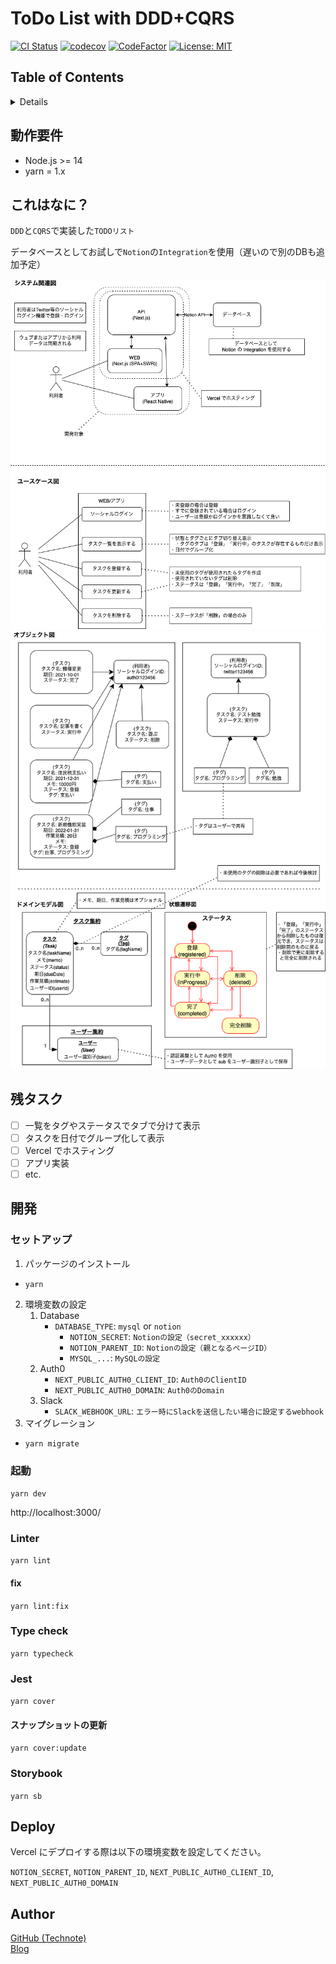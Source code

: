 # ToDo List with DDD+CQRS

[![CI Status](https://github.com/technote-space/ddd-cqrs-pattern/workflows/CI/badge.svg)](https://github.com/technote-space/ddd-cqrs-pattern/actions)
[![codecov](https://codecov.io/gh/technote-space/ddd-cqrs-pattern/branch/main/graph/badge.svg)](https://codecov.io/gh/technote-space/ddd-cqrs-pattern)
[![CodeFactor](https://www.codefactor.io/repository/github/technote-space/ddd-cqrs-pattern/badge)](https://www.codefactor.io/repository/github/technote-space/ddd-cqrs-pattern)
[![License: MIT](https://img.shields.io/badge/License-MIT-blue.svg)](https://github.com/technote-space/ddd-cqrs-pattern/blob/main/LICENSE)

## Table of Contents

<!-- START doctoc generated TOC please keep comment here to allow auto update -->
<!-- DON'T EDIT THIS SECTION, INSTEAD RE-RUN doctoc TO UPDATE -->
<details>
<summary>Details</summary>

- [動作要件](#%E5%8B%95%E4%BD%9C%E8%A6%81%E4%BB%B6)
- [これはなに？](#%E3%81%93%E3%82%8C%E3%81%AF%E3%81%AA%E3%81%AB)
- [残タスク](#%E6%AE%8B%E3%82%BF%E3%82%B9%E3%82%AF)
- [開発](#%E9%96%8B%E7%99%BA)
  - [セットアップ](#%E3%82%BB%E3%83%83%E3%83%88%E3%82%A2%E3%83%83%E3%83%97)
  - [起動](#%E8%B5%B7%E5%8B%95)
  - [Linter](#linter)
  - [Type check](#type-check)
  - [Jest](#jest)
  - [Storybook](#storybook)
- [Deploy](#deploy)
- [Author](#author)

*generated with [TOC Generator](https://github.com/technote-space/toc-generator)*

</details>
<!-- END doctoc generated TOC please keep comment here to allow auto update -->

## 動作要件

- Node.js >= 14
- yarn = 1.x

## これはなに？

`DDD`と`CQRS`で実装した`TODOリスト`

データベースとしてお試しで`Notion`の`Integration`を使用（遅いので別のDBも追加予定）

![図１](./modeling/システム関連図・ユースケース図.png)
![図２](./modeling/オブジェクト図・ドメインモデル図.png)

## 残タスク

- [ ] 一覧をタグやステータスでタブで分けて表示
- [ ] タスクを日付でグループ化して表示
- [ ] Vercel でホスティング
- [ ] アプリ実装
- [ ] etc.

## 開発

### セットアップ

1. パッケージのインストール
  * `yarn`
2. 環境変数の設定
   1. Database
      * `DATABASE_TYPE`: `mysql` or `notion`
        * `NOTION_SECRET`: `Notionの設定（secret_xxxxxx）`
        * `NOTION_PARENT_ID`: `Notionの設定（親となるページID）`
        * `MYSQL_...`: `MySQLの設定`
   2. Auth0
      * `NEXT_PUBLIC_AUTH0_CLIENT_ID`: `Auth0のClientID`
      * `NEXT_PUBLIC_AUTH0_DOMAIN`: `Auth0のDomain`
   4. Slack
      * `SLACK_WEBHOOK_URL`: `エラー時にSlackを送信したい場合に設定するwebhook`
3. マイグレーション
  * `yarn migrate`

### 起動

`yarn dev`

http://localhost:3000/

### Linter

`yarn lint`

#### fix

`yarn lint:fix`

### Type check

`yarn typecheck`

### Jest

`yarn cover`

#### スナップショットの更新

`yarn cover:update`

### Storybook

`yarn sb`

## Deploy

Vercel にデプロイする際は以下の環境変数を設定してください。

`NOTION_SECRET`, `NOTION_PARENT_ID`, `NEXT_PUBLIC_AUTH0_CLIENT_ID`, `NEXT_PUBLIC_AUTH0_DOMAIN`

## Author

[GitHub (Technote)](https://github.com/technote-space)  
[Blog](https://technote.space)
